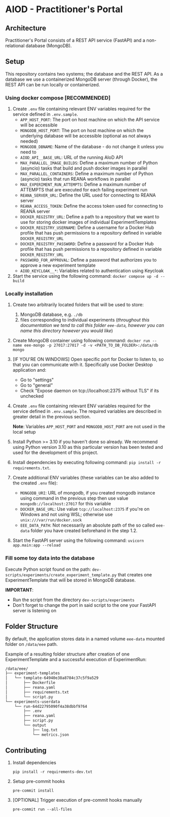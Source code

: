 # AIOD - Practitioner's Portal

## Architecture

Practitioner's Portal consists of a REST API service (FastAPI) and a non-relational database (MongoDB).

## Setup

This repository contains two systems; the database and the REST API.
As a database we use a containerized MongoDB server (through Docker), the REST API can be run locally or containerized.

### Using docker compose [RECOMMENDED]

1. Create `.env` file containing relevant ENV variables required for the service defined in `.env.sample`.
    - `APP_HOST_PORT`: The port on host machine on which the API service will be accessible
    - `MONGODB_HOST_PORT`: The port on host machine on which the underlying database will be accessible (optional as not
      always needed)
    - `MONGODB_DBNAME`: Name of the database - do not change it unless you need to
    - `AIOD_API__BASE_URL`: URL of the running AIoD API
    - `MAX_PARALLEL_IMAGE_BUILDS`: Define a maximum number of Python (asyncio) tasks that build and push docker images
      in parallel
    - `MAX_PARALLEL_CONTAINERS`: Define a maximum number of Python (asyncio) tasks that run REANA workflows in parallel
    - `MAX_EXPERIMENT_RUN_ATTEMPTS`: Define a maximum number of ATTEMPTS that are executed for each failing experiment
      run
    - `REANA_SERVER_URL`: Define the URL used for connecting to REANA server
    - `REANA_ACCESS_TOKEN`: Define the access token used for connecting to REANA server
    - `DOCKER_REGISTRY_URL`: Define a path to a repository that we want to use for storing docker images of individual
      ExperimentTemplates
    - `DOCKER_REGISTRY_USERNAME`: Define a username for a Docker Hub profile that has push permissions to a repository
      defined in variable `DOCKER_REGISTRY_URL`
    - `DOCKER_REGISTRY_PASSWORD`: Define a password for a Docker Hub profile that has push permissions to a repository
      defined in variable `DOCKER_REGISTRY_URL`
    - `PASSWORD_FOR_APPROVAL`: Define a password that authorizes you to approve a new experiment template
    - `AIOD_KEYCLOAK__*`: Variables related to authentication using Keycloak
1. Start the service using the following command: `docker compose up -d --build`

### Locally installation

1. Create two arbitrarily located folders that will be used to store:
    1. MongoDB database, e.g. `./db`
    1. files corresponding to individual experiments (*throughout this documentation we tend to call this
       folder `eee-data`, however you can name this directory however you would like*)
1. Create MongoDB container using following
   command: `docker run --name eee-mongo -p 27017:27017 -d -v <PATH_TO_DB_FOLDER>:/data/db mongo`
1. [IF YOU'RE ON WINDOWS] Open specific port for Docker to listen to, so that you can communicate with it. Specifically
   use Docker Desktop application and:
    - Go to "settings"
    - Go to "general"
    - Check "Expose daemon on tcp://localhost:2375 without TLS" if its unchecked
1. Create `.env` file containing relevant ENV variables required for the service defined in `.env.sample`. The required
   variables are described in greater detail in the previous section.

   **Note**: Variables `APP_HOST_PORT` and `MONGODB_HOST_PORT` are not used in the local setup
1. Install Python >= 3.10 if you haven't done so already. We recommend using Python version 3.10 as this particular
   version has been tested and used for the development of this project.
1. Install dependencies by executing following command: `pip install -r requirements.txt`.
1. Create additional ENV variables (these variables can be also added to the created `.env` file):
    - `MONGODB_URI`: URL of mongodb, if you created mongodb instance using command in the previous step then use
      value `mongodb://localhost:27017` for this variable
    - `DOCKER_BASE_URL`: Use value `tcp://localhost:2375` if you're on Windows and not using WSL; otherwise
      use `unix:///var/run/docker.sock`
    - `EEE_DATA_PATH`: Not necessarily an absolute path of the so called `eee-data` folder you have created beforehand
      in the step 1.2.
1. Start the FastAPI server using the following command: `uvicorn app.main:app --reload`

### Fill some toy data into the database

Execute Python script found on the path: `dev-scripts/experiments/create_experiment_template.py` that creates one
ExperimentTemplate that will be stored in MongoDB database.

**IMPORTANT**:

- Run the script from the directory `dev-scripts/experiments`
- Don't forget to change the port in said script to the one your FastAPI server is listening on

## Folder Structure

By default, the application stores data in a named volume `eee-data` mounted folder on `/data/eee` path.

Example of a resulting folder structure after creation of one ExperimentTemplate and a successful execution of
ExperimentRun:

```bash
/data/eee/
├── experiment-templates
│   └── template-64940e38a8784c37c5f9a529
│       ├── Dockerfile
│       ├── reana.yaml
│       ├── requirements.txt
│       └── script.py
└── experiments-userdata
    └── run-64d22795090f4a38dbbf9764
        ├── .env
        ├── reana.yaml
        ├── script.py
        └── output
            ├── log.txt
            └── metrics.json
```

## Contributing

1. Install dependencies
   ```shell
   pip install -r requirements-dev.txt
   ```
1. Setup pre-commit hooks
   ```shell
   pre-commit install
   ```
1. [OPTIONAL] Trigger execution of pre-commit hooks manually
   ```shell
   pre-commit run --all-files
   ```